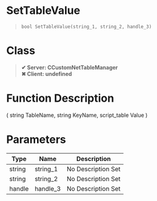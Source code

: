 # SetTableValue
> `bool SetTableValue(string_1, string_2, handle_3)`
# Class
> __✔ Server: CCustomNetTableManager__  
> __✖ Client: undefined__  
# Function Description
( string TableName, string KeyName, script_table Value )
# Parameters
Type|Name|Description
--|--|--
string|string_1|No Description Set
string|string_2|No Description Set
handle|handle_3|No Description Set
